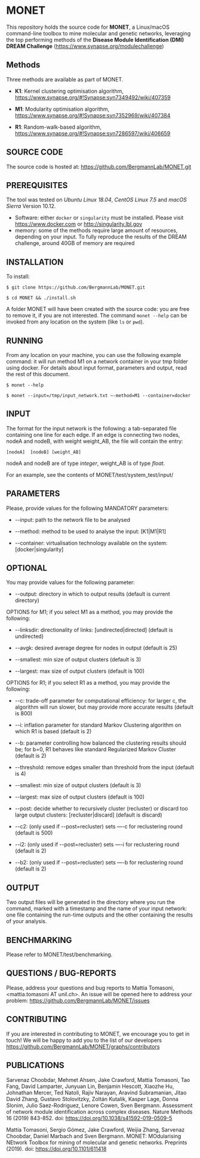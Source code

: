 # MONET

This repository holds the source code for **MONET**, a Linux/macOS command-line toolbox to mine molecular and genetic networks, leveraging the top performing methods of the **Disease Module Identification (DMI) DREAM Challenge** (https://www.synapse.org/modulechallenge)

## Methods

Three methods are available as part of MONET. 

* **K1**: Kernel clustering optimisation algorithm, https://www.synapse.org/#!Synapse:syn7349492/wiki/407359

* **M1**: Modularity optimisation algorithm, https://www.synapse.org/#!Synapse:syn7352969/wiki/407384

* **R1**: Random-walk-based algorithm, https://www.synapse.org/#!Synapse:syn7286597/wiki/406659


## SOURCE CODE

The source code is hosted at: https://github.com/BergmannLab/MONET.git

## PREREQUISITES

The tool was tested on *Ubuntu Linux 18.04*, *CentOS Linux 7.5* and *macOS Sierra* Version 10.12.

* Software: either ```docker``` or ```singularity``` must be installed. Please visit https://www.docker.com or http://singularity.lbl.gov
* memory: some of the methods require large amount of resources, depending on your input. To fully reproduce the results of the DREAM challenge, around 40GB of memory are required

## INSTALLATION

To install: 

```$ git clone https://github.com/BergmannLab/MONET.git```

```$ cd MONET && ./install.sh```

A folder MONET will have been created with the source code: you are free to remove it, if you are not interested. The command ```monet --help``` can be invoked from any location on the system (like ```ls``` or ```pwd```).

## RUNNING

From any location on your machine, you can use the following example command: it will run method M1 on a network container in your tmp folder using docker. For details about input format, parameters and output, read the rest of this document.

```$ monet --help```

```$ monet --input=/tmp/input_network.txt —-method=M1 --container=docker```

## INPUT

The format for the input network is the following: a tab-separated file containing one line for each edge. If an edge is connecting two nodes, nodeA and nodeB, with weight weight_AB, the file will contain the entry:

```[nodeA]	[nodeB]	[weight_AB]```

nodeA and nodeB are of type *integer*, weight_AB is of type *float*.

For an example, see the contents of MONET/test/system_test/input/


## PARAMETERS

Please, provide values for the following MANDATORY parameters:

* --input: path to the network file to be analysed

* --method: method to be used to analyse the input: [K1|M1|R1]

* --container: virtualisation technology available on the system: [docker|singularity]


## OPTIONAL

You may provide values for the following parameter:

* --output: directory in which to output results (default is current directory)


OPTIONS for M1; if you select M1 as a method, you may provide the following: 

* --linksdir: directionality of links: [undirected|directed] (default is undirected)

* --avgk: desired average degree for nodes in output (default is 25)

* --smallest: min size of output clusters (default is 3)

* --largest: max size of output clusters (default is 100)


OPTIONS for R1; if you select R1 as a method, you may provide the following: 

* --c: trade-off parameter for computational efficiency: for larger c, the algorithm will run slower, but may provide more accurate results (default is 800)

* --i: inflation parameter for standard Markov Clustering algorithm on which R1 is based (default is 2)

* --b: parameter controlling how balanced the clustering results should be; for b=0, R1 behaves like standard Regularized Markov Cluster (default is 2)

* --threshold: remove edges smaller than threshold from the input (default is 4)

* --smallest: min size of output clusters (default is 3)

* --largest: max size of output clusters (default is 100)

* --post: decide whether to recursively cluster (recluster) or discard too large output clusters: [recluster|discard] (default is discard)

* --c2: (only used if --post=recluster) sets —-c for reclustering round (default is 500)

* --i2: (only used if --post=recluster) sets —-i for reclustering round (default is 2)

* --b2: (only used if --post=recluster) sets —-b for reclustering round (default is 2)


## OUTPUT

Two output files will be generated in the directory where you run the command, marked with a timestamp and the name of your input network: one file containing the run-time outputs and the other containing the results of your analysis.

## BENCHMARKING

Please refer to MONET/test/benchmarking.

## QUESTIONS / BUG-REPORTS

Please, address your questions and bug reports to Mattia Tomasoni, <mattia.tomasoni AT unil.ch>. An issue will be opened here to address your problem: https://github.com/BergmannLab/MONET/issues

## CONTRIBUTING

If you are interested in contributing to MONET, we encourage you to get in touch! We will be happy to add you to the list of our developers https://github.com/BergmannLab/MONET/graphs/contributors

## PUBLICATIONS

Sarvenaz Choobdar, Mehmet Ahsen, Jake Crawford, Mattia Tomasoni, Tao Fang, David Lamparter, Junyuan Lin, Benjamin Hescott, Xiaozhe Hu, Johnathan Mercer, Ted Natoli, Rajiv Narayan, Aravind Subramanian, Jitao David Zhang, Gustavo Stolovitzky, Zoltán Kutalik, Kasper Lage, Donna Slonim, Julio Saez-Rodriguez, Lenore Cowen, Sven Bergmann. Assessment of network module identification across complex diseases. Nature Methods 16 (2019) 843-852. doi: https://doi.org/10.1038/s41592-019-0509-5

Mattia Tomasoni, Sergio Gómez, Jake Crawford, Weijia Zhang, Sarvenaz Choobdar, Daniel Marbach and Sven Bergmann. MONET: MOdularising NEtwork Toolbox for mining of molecular and genetic networks. Preprints (2019). doi: https://doi.org/10.1101/611418



